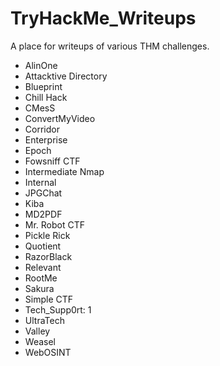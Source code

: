 # TryHackMe_Writeups

A place for writeups of various THM challenges.

- AlinOne
- Attacktive Directory
- Blueprint
- Chill Hack
- CMesS
- ConvertMyVideo
- Corridor
- Enterprise
- Epoch
- Fowsniff CTF
- Intermediate Nmap
- Internal
- JPGChat
- Kiba
- MD2PDF
- Mr. Robot CTF
- Pickle Rick
- Quotient
- RazorBlack
- Relevant
- RootMe
- Sakura
- Simple CTF
- Tech_Supp0rt: 1
- UltraTech
- Valley
- Weasel
- WebOSINT
